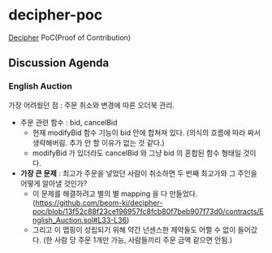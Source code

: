 # decipher-poc
[Decipher](https://decipher.ac/) PoC(Proof of Contribution)

## Discussion Agenda
### English Auction
가장 어려웠던 점 : 주문 취소와 변경에 따른 오더북 관리.
  - 주문 관련 함수 : bid, cancelBid
    - 현재 modifyBid 함수 기능이 bid 안에 합쳐져 있다. (의식의 흐름에 따라 짜서 생략해버림. 추가 안 할 이유가 없는 것 같다.)
    - modifyBid 가 있더라도 cancelBid 와 그냥 bid 의 혼합된 함수 형태일 것이다.
  - **가장 큰 문제** : 최고가 주문을 넣었던 사람이 취소하면 두 번째 최고가와 그 주인을 어떻게 알아낼 것인가?
    - 이 문제를 해결하려고 별의 별 mapping 을 다 만들었다. (https://github.com/beom-ki/decipher-poc/blob/13f52c88f23ce196957fc8fcb80f7beb907f73d0/contracts/English_Auction.sol#L33-L36)
    - 그리고 이 맵핑이 성립되기 위해 약간 넌센스한 제약들도 어쩔 수 없이 들어갔다. (한 사람 당 주문 1개만 가능, 사람들끼리 주문 금액 같으면 안됨.)
   
